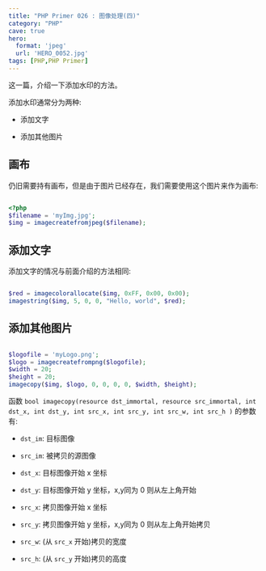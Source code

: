 ```yaml
---
title: "PHP Primer 026 : 图像处理(四)"
category: "PHP"
cave: true
hero:
  format: 'jpeg'
  url: 'HERO_0052.jpg'
tags: [PHP,PHP Primer]
---
```

这一篇，介绍一下添加水印的方法。

添加水印通常分为两种:

* 添加文字

* 添加其他图片

## 画布

仍旧需要持有画布，但是由于图片已经存在，我们需要使用这个图片来作为画布:

```php

<?php
$filename = 'myImg.jpg';
$img = imagecreatefromjpeg($filename);

```


## 添加文字

添加文字的情况与前面介绍的方法相同:

```php

$red = imagecolorallocate($img, 0xFF, 0x00, 0x00);
imagestring($img, 5, 0, 0, "Hello, world", $red);

```


## 添加其他图片

```php

$logofile = 'myLogo.png';
$logo = imagecreatefrompng($logofile);
$width = 20;
$height = 20;
imagecopy($img, $logo, 0, 0, 0, 0, $width, $height);

```


函数 `bool imagecopy(resource dst_immortal, resource src_immortal, int dst_x, int dst_y, int src_x, int src_y, int src_w, int src_h )` 的参数有:

* `dst_im`: 目标图像

* `src_im`: 被拷贝的源图像

* `dst_x`: 目标图像开始 x 坐标

* `dst_y`: 目标图像开始 y 坐标，x,y同为 0 则从左上角开始

* `src_x`: 拷贝图像开始 x 坐标

* `src_y`: 拷贝图像开始 y 坐标，x,y同为 0 则从左上角开始拷贝

* `src_w`: (从 `src_x` 开始)拷贝的宽度

* `src_h`: (从 `src_y` 开始)拷贝的高度







